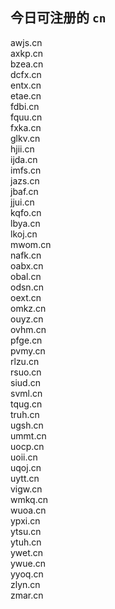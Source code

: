 
## 今日可注册的 `cn`
>
awjs.cn   
axkp.cn   
bzea.cn   
dcfx.cn   
entx.cn   
etae.cn   
fdbi.cn   
fquu.cn   
fxka.cn   
glkv.cn   
hjii.cn   
ijda.cn   
imfs.cn   
jazs.cn   
jbaf.cn   
jjui.cn   
kqfo.cn   
lbya.cn   
lkoj.cn   
mwom.cn   
nafk.cn   
oabx.cn   
obal.cn   
odsn.cn   
oext.cn   
omkz.cn   
ouyz.cn   
ovhm.cn   
pfge.cn   
pvmy.cn   
rlzu.cn   
rsuo.cn   
siud.cn   
svml.cn   
tqug.cn   
truh.cn   
ugsh.cn   
ummt.cn   
uocp.cn   
uoii.cn   
uqoj.cn   
uytt.cn   
vigw.cn   
wmkq.cn   
wuoa.cn   
ypxi.cn   
ytsu.cn   
ytuh.cn   
ywet.cn   
ywue.cn   
yyoq.cn   
zlyn.cn   
zmar.cn   

